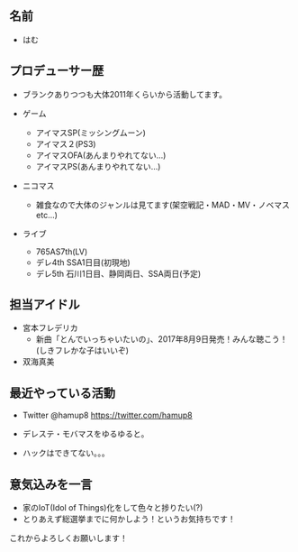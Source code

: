 ## 名前

- はむ

## プロデューサー歴

- ブランクありつつも大体2011年くらいから活動してます。
- ゲーム
  - アイマスSP(ミッシングムーン)
  - アイマス２(PS3)
  - アイマスOFA(あんまりやれてない...)
  - アイマスPS(あんまりやれてない...)

- ニコマス
  - 雑食なので大体のジャンルは見てます(架空戦記・MAD・MV・ノベマスetc...)

- ライブ
  - 765AS7th(LV)
  - デレ4th SSA1日目(初現地)
  - デレ5th 石川1日目、静岡両日、SSA両日(予定)

## 担当アイドル

- 宮本フレデリカ
  - 新曲「とんでいっちゃいたいの」、2017年8月9日発売！みんな聴こう！(しきフレかな子はいいぞ)
- 双海真美

## 最近やっている活動

- Twitter
 @hamup8
 <https://twitter.com/hamup8>

- デレステ・モバマスをゆるゆると。
- ハックはできてない。。。

## 意気込みを一言

- 家のIoT(Idol of Things)化をして色々と捗りたい(?)
- とりあえず総選挙までに何かしよう！というお気持ちです！


これからよろしくお願いします！
